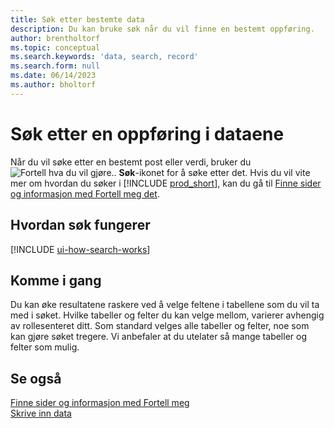 ```yaml
---
title: Søk etter bestemte data
description: Du kan bruke søk når du vil finne en bestemt oppføring.
author: brentholtorf
ms.topic: conceptual
ms.search.keywords: 'data, search, record'
ms.search.form: null
ms.date: 06/14/2023
ms.author: bholtorf
---
```


# Søk etter en oppføring i dataene

Når du vil søke etter en bestemt post eller verdi, bruker du ![Fortell hva du vil gjøre.](media/ui-search/search.png "Søk etter side eller rapport"). **Søk**-ikonet for å søke etter det. Hvis du vil vite mer om hvordan du søker i [!INCLUDE [prod_short](includes/prod_short.md)], kan du gå til [Finne sider og informasjon med Fortell meg det](ui-search.md).

## Hvordan søk fungerer

[!INCLUDE [ui-how-search-works](includes/ui-how-search-works.md)]

## Komme i gang

Du kan øke resultatene raskere ved å velge feltene i tabellene som du vil ta med i søket. Hvilke tabeller og felter du kan velge mellom, varierer avhengig av rollesenteret ditt. Som standard velges alle tabeller og felter, noe som kan gjøre søket tregere. Vi anbefaler at du utelater så mange tabeller og felter som mulig.

## Se også

[Finne sider og informasjon med Fortell meg](ui-search.md)  
[Skrive inn data](ui-enter-data.md)  
